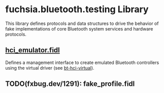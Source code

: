 # fuchsia.bluetooth.testing Library

This library defines protocols and data structures to drive the behavior of fake
implementations of core Bluetooth system services and hardware protocols.

## [hci_emulator.fidl](./hci_emulator.fidl)

Defines a management interface to create emulated Bluetooth controllers using the
virtual driver (see [bt-hci-virtual](//src/connectivity/bluetooth/hci/virtual)).

## TODO(fxbug.dev/1291): fake_profile.fidl
